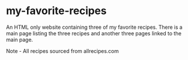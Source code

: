# my-favorite-recipes

An HTML only website containing three of my favorite recipes. There is a main page listing the three recipes and another three pages linked to the main page.

Note - All recipes sourced from allrecipes.com